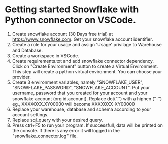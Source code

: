 # Getting started Snowflake with Python connector on VSCode.

1. Create snowflake account (30 Days free trial) at https://www.snowflake.com. Get your snowflake account identifier.
2. Create a role for your usage and assign 'Usage' privilage to Warehouse and Database.
3. Create a workspace in VSCode.
4. Create requirements.txt and add snowflake connector dependency. Click on "Create Environment" button to create a Virtual Environment. This step will create a python virtual environment. You can choose your provider.
5. Create 3 environment variables, namely "SNOWFLAKE_USER", "SNOWFLAKE_PASSWORD", "SNOWFLAKE_ACCOUNT". Put your username, password that you created for your account and your snowflake account (org id.account). Replace dot(".") with a hiphen ("-")
eg., XXXXOXX.XY00000 will become XXXXOXX-XY00000
6. Replace your warehouse, database and schema according to your account settings.
7. Replace sql_query with your desired query.
8. Press ctrl+F5 to run your program. If successfull, data will be printed on the console. If there is any error it will logged in the "snowflake_connector.log" file.